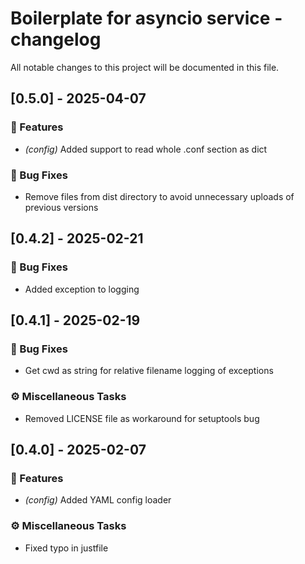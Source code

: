 # Boilerplate for asyncio service - changelog

All notable changes to this project will be documented in this file.


## [0.5.0] - 2025-04-07

### 🚀 Features

- *(config)* Added support to read whole .conf section as dict

### 🐛 Bug Fixes

- Remove files from dist directory to avoid unnecessary uploads of previous versions


## [0.4.2] - 2025-02-21

### 🐛 Bug Fixes

- Added exception to logging


## [0.4.1] - 2025-02-19

### 🐛 Bug Fixes

- Get cwd as string for relative filename logging of exceptions

### ⚙️ Miscellaneous Tasks

- Removed LICENSE file as workaround for setuptools bug


## [0.4.0] - 2025-02-07

### 🚀 Features

- *(config)* Added YAML config loader

### ⚙️ Miscellaneous Tasks

- Fixed typo in justfile

<!-- generated by git-cliff -->
